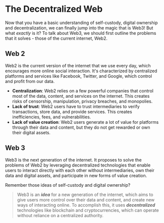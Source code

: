 # The Decentralized Web

Now that you have a basic understanding of self-custody, digital ownership and decentralization, we can finally jump into the magic that is Web3! But what _exactly_ is it? To talk about Web3, we should first outline the problems that it solves - those of the current internet, Web2.

## Web 2

Web2 is the current version of the internet that we use every day, which encourages more online social interaction. It's characterized by centralized platforms and services like Facebook, Twitter, and Google, which control and profit from our data.

* **Centralization**: Web2 relies on a few powerful companies that control most of the data, content, and services on the internet. This creates risks of censorship, manipulation, privacy breaches, and monopolies.
* **Lack of trust**: Web2 users have to trust intermediaries to verify transactions, store data, and provide services. This creates inefficiencies, fees, and vulnerabilities.
* **Lack of value creation**: Web2 users generate a lot of value for platforms through their data and content, but they do not get rewarded or own their digital assets.

## Web 3

Web3 is the next generation of the internet. It proposes to solve the problems of Web2 by leveraging decentralized technologies that enable users to interact directly with each other without intermediaries, own their data and digital assets, and participate in new forms of value creation.&#x20;

Remember those ideas of self-custody and digital ownership?

> Web3 is an _**idea**_ for a new generation of the internet, which aims to give users more control over their data and content, and create new ways of interacting online. To accomplish this, it uses _**decentralized**_ technologies like blockchain and cryptocurrencies, which can operate without reliance on a centralized authority.
